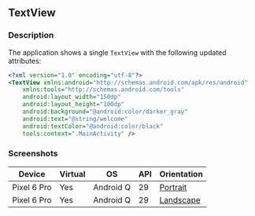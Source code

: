## TextView

### Description

The application shows a single ```TextView``` with the following updated attributes:

```xml
<?xml version="1.0" encoding="utf-8"?>
<TextView xmlns:android="http://schemas.android.com/apk/res/android"
    xmlns:tools="http://schemas.android.com/tools"
    android:layout_width="150dp"
    android:layout_height="100dp"
    android:background="@android:color/darker_gray"
    android:text="@string/welcome"
    android:textColor="@android:color/black"
    tools:context=".MainActivity" />
```

### Screenshots

| Device      | Virtual | OS        | API | Orientation                                                                                                         |
|-------------|---------|-----------|-----|---------------------------------------------------------------------------------------------------------------------|
| Pixel 6 Pro | Yes     | Android Q | 29  | [Portrait](https://user-images.githubusercontent.com/122201501/223938210-005ac4fc-5c9a-40a8-a863-9869e8e30ff0.png)  |
| Pixel 6 Pro | Yes     | Android Q | 29  | [Landscape](https://user-images.githubusercontent.com/122201501/223938393-f95424fc-ea52-4f25-9d0b-6413abb9dd3c.png) |
